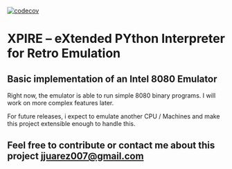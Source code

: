 [![codecov](https://codecov.io/gh/JorgeJuarezM/xpire/graph/badge.svg?token=ZL54DIVD0M)](https://codecov.io/gh/JorgeJuarezM/xpire)

# XPIRE – eXtended PYthon Interpreter for Retro Emulation

## Basic implementation of an Intel 8080 Emulator

Right now, the emulator is able to run simple 8080 binary programs. I will work on more complex features later.

For future releases, i expect to emulate another CPU / Machines and make this project extensible enough to handle this.

## Feel free to contribute or contact me about this project jjuarez007@gmail.com
